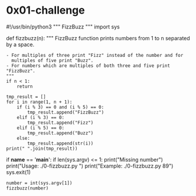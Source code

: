 # 0x01-challenge
#!/usr/bin/python3
""" FizzBuzz
"""
import sys


def fizzbuzz(n):
    """
    FizzBuzz function prints numbers from 1 to n separated by a space.

    - For multiples of three print "Fizz" instead of the number and for
      multiples of five print "Buzz".
    - For numbers which are multiples of both three and five print "FizzBuzz".
    """
    if n < 1:
        return

    tmp_result = []
    for i in range(1, n + 1):
        if (i % 3) == 0 and (i % 5) == 0:
            tmp_result.append("FizzBuzz")
        elif (i % 3) == 0:
            tmp_result.append("Fizz")
        elif (i % 5) == 0:
            tmp_result.append("Buzz")
        else:
            tmp_result.append(str(i))
    print(" ".join(tmp_result))


if __name__ == '__main__':
    if len(sys.argv) <= 1:
        print("Missing number")
        print("Usage: ./0-fizzbuzz.py <number>")
        print("Example: ./0-fizzbuzz.py 89")
        sys.exit(1)

    number = int(sys.argv[1])
    fizzbuzz(number)

